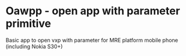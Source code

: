 # Oawpp - open app with parameter primitive
Basic app to open vxp with parameter for MRE platform mobile phone (including Nokia S30+)
